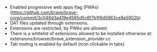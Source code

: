 - Enabled progressive web apps flag (PWAs) (https://github.com/brave/brave-core/commit/3c046d3a419e4585d5c6f7b1f6d5963ce8a5902b)
- DAT files updated through extensions.
- Extensions are restricted, by PWAs are allowed.
- There is a whitelist of extensions allowed to be installed otherwise at: extensions/browser/brave_extension_provider.cc
- Tab muting is enabled by default (icon clickable in tabs)